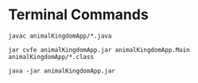 # Terminal Commands

```
javac animalKingdomApp/*.java
```

```
jar cvfe animalKingdomApp.jar animalKingdomApp.Main animalKingdomApp/*.class
```

```
java -jar animalKingdomApp.jar
```
